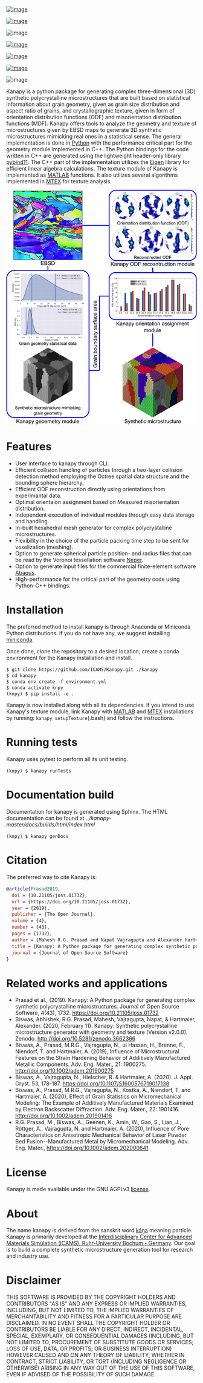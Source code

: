 [![image](https://joss.theoj.org/papers/10.21105/joss.01732/status.svg)](https://doi.org/10.21105/joss.01732)

[![image](https://zenodo.org/badge/DOI/10.5281/zenodo.3662366.svg)](https://doi.org/10.5281/zenodo.3662366)

![image](https://img.shields.io/badge/Platform-Linux%2C%20MacOS%2C%20Windows-critical)

[![image](https://img.shields.io/travis/mrgprasad/kanapy.svg)](https://travis-ci.org/mrgprasad/kanapy)

[![image](https://codecov.io/gh/mrgprasad/kanapy/branch/master/graph/badge.svg)](https://codecov.io/gh/mrgprasad/kanapy)

[![image](https://img.shields.io/badge/License-GNU%20AGPLv3-blue)](https://www.gnu.org/licenses/agpl-3.0.html)

![image](https://img.shields.io/github/v/release/mrgprasad/kanapy)

Kanapy is a python package for generating complex three-dimensional (3D) synthetic
polycrystalline microstructures that are built based on statistical information about grain geometry, given as grain size distribution and aspect ratio of grains, and crystallographic texture, given in form of orientation distribution functions (ODF) and misorientation distribution functions (MDF). Kanapy offers tools to analyze the geometry and texture of microstructures given by EBSD maps to generate 3D synthetic microstructures mimicking real ones in a statistical sense. The
general implementation is done in [Python](http://www.python.org) with
the performance critical part for the geometry module implemented in
C++. The Python bindings for the code written in C++ are generated using
the lightweight header-only library
[pybind11](https://pybind11.readthedocs.io/en/stable/). The C++ part of
the implementation utilizes the
[Eigen](http://eigen.tuxfamily.org/index.php?title=Main_Page) library
for efficient linear algebra calculations. The texture module of Kanapy
is implemented as
[MATLAB](https://www.mathworks.com/products/matlab.html) functions. It
also utilizes several algorithms implemented in
[MTEX](https://mtex-toolbox.github.io/) for texture analysis.

![](docs/figs/kanapy_graphical_abstract.png)

# Features

-   User interface to kanapy through CLI.
-   Efficient collision handling of particles through a two-layer
    collision detection method employing the Octree spatial data
    structure and the bounding sphere hierarchy.
-   Efficient ODF reconstruction directly using orientations from
    experimantal data.
-   Optimal orientaion assignment based on Measured misorientation
    distribution.
-   Independent execution of individual modules through easy data
    storage and handling.
-   In-built hexahedral mesh generator for complex polycrystalline
    microstructures.
-   Flexibility in the choice of the particle packing time step to be
    sent for voxelization (meshing).
-   Option to generate spherical particle position- and radius files
    that can be read by the Voronoi tessellation software
    [Neper](http://neper.sourceforge.net/).
-   Option to generate input files for the commercial finite-element
    software
    [Abaqus](https://www.3ds.com/products-services/simulia/products/abaqus/).
-   High-performance for the critical part of the geometry code using
    Python-C++ bindings.

# Installation

The preferred method to install kanapy is through Anaconda or Miniconda
Python distributions. If you do not have any, we suggest installing
[miniconda](https://docs.conda.io/en/latest/miniconda.html).

Once done, clone the repository to a desired location, create a conda
environment for the Kanapy installation and install.

``` 
$ git clone https://github.com/ICAMS/Kanapy.git ./kanapy
$ cd kanapy
$ conda env create -f environment.yml
$ conda activate knpy
(knpy) $ pip install -e .
```

Kanapy is now installed along with all its dependencies. If you intend
to use Kanapy\'s texture module, link Kanapy with
[MATLAB](https://www.mathworks.com/products/matlab.html) and
[MTEX](https://mtex-toolbox.github.io/) installations by running:
`kanapy setupTexture`{.bash} and follow the instructions.

# Running tests

Kanapy uses pytest to perform all its unit testing.

``` console
(knpy) $ kanapy runTests          
```

# Documentation build

Documentation for kanapy is generated using Sphinx. The HTML
documentation can be found at
*../kanapy-master/docs/builds/html/index.html*

``` console
(knpy) $ kanapy genDocs                    
```

# Citation

The preferred way to cite Kanapy is:

``` bibtex
@article{Prasad2019,
  doi = {10.21105/joss.01732},
  url = {https://doi.org/10.21105/joss.01732},
  year = {2019},
  publisher = {The Open Journal},
  volume = {4},
  number = {43},
  pages = {1732},
  author = {Mahesh R.G. Prasad and Napat Vajragupta and Alexander Hartmaier},
  title = {Kanapy: A Python package for generating complex synthetic polycrystalline microstructures},
  journal = {Journal of Open Source Software}
}
```

# Related works and applications

-   Prasad et al., (2019). Kanapy: A Python package for generating
    complex synthetic polycrystalline microstructures. Journal of Open
    Source Software, 4(43), 1732. <https://doi.org/10.21105/joss.01732>
-   Biswas, Abhishek, R.G. Prasad, Mahesh, Vajragupta, Napat, &
    Hartmaier, Alexander. (2020, February 11). Kanapy: Synthetic
    polycrystalline microstructure generator with geometry and texture
    (Version v2.0.0). Zenodo. <http://doi.org/10.5281/zenodo.3662366>
-   Biswas, A., Prasad, M.R.G., Vajragupta, N., ul Hassan, H., Brenne,
    F., Niendorf, T. and Hartmaier, A. (2019), Influence of
    Microstructural Features on the Strain Hardening Behavior of
    Additively Manufactured Metallic Components. Adv. Eng. Mater.,
    21: 1900275. <http://doi.org/10.1002/adem.201900275>
-   Biswas, A., Vajragupta, N., Hielscher, R. & Hartmaier, A. (2020). J.
    Appl. Cryst. 53, 178-187.
    <https://doi.org/10.1107/S1600576719017138>
-   Biswas, A., Prasad, M.R.G., Vajragupta, N., Kostka, A., Niendorf, T.
    and Hartmaier, A. (2020), Effect of Grain Statistics on
    Micromechanical Modeling: The Example of Additively Manufactured
    Materials Examined by Electron Backscatter Diffraction. Adv. Eng.
    Mater., 22: 1901416. <http://doi.org/10.1002/adem.201901416>
-   R.G. Prasad, M., Biswas, A., Geenen, K., Amin, W., Gao, S., Lian,
    J., Röttger, A., Vajragupta, N. and Hartmaier, A. (2020), Influence
    of Pore Characteristics on Anisotropic Mechanical Behavior of Laser
    Powder Bed Fusion--Manufactured Metal by Micromechanical Modeling.
    Adv. Eng. Mater., <https://doi.org/10.1002/adem.202000641>

# License

Kanapy is made available under the GNU AGPLv3
[license](https://www.gnu.org/licenses/agpl-3.0.html).

# About

The name kanapy is derived from the sanskrit word
[káṇa](https://en.wiktionary.org/wiki/%E0%A4%95%E0%A4%A3) meaning
particle. Kanapy is primarily developed at the [Interdisciplinary Center
for Advanced Materials Simulation (ICAMS), Ruhr-University Bochum -
Germany](http://www.icams.de/content/). Our goal is to build a complete
synthetic microstructure generation tool for research and industry use.

# Disclaimer

THIS SOFTWARE IS PROVIDED BY THE COPYRIGHT HOLDERS AND CONTRIBUTORS \"AS
IS\" AND ANY EXPRESS OR IMPLIED WARRANTIES, INCLUDING, BUT NOT LIMITED
TO, THE IMPLIED WARRANTIES OF MERCHANTABILITY AND FITNESS FOR A
PARTICULAR PURPOSE ARE DISCLAIMED. IN NO EVENT SHALL THE COPYRIGHT
HOLDER OR CONTRIBUTORS BE LIABLE FOR ANY DIRECT, INDIRECT, INCIDENTAL,
SPECIAL, EXEMPLARY, OR CONSEQUENTIAL DAMAGES (INCLUDING, BUT NOT LIMITED
TO, PROCUREMENT OF SUBSTITUTE GOODS OR SERVICES; LOSS OF USE, DATA, OR
PROFITS; OR BUSINESS INTERRUPTION) HOWEVER CAUSED AND ON ANY THEORY OF
LIABILITY, WHETHER IN CONTRACT, STRICT LIABILITY, OR TORT (INCLUDING
NEGLIGENCE OR OTHERWISE) ARISING IN ANY WAY OUT OF THE USE OF THIS
SOFTWARE, EVEN IF ADVISED OF THE POSSIBILITY OF SUCH DAMAGE.
